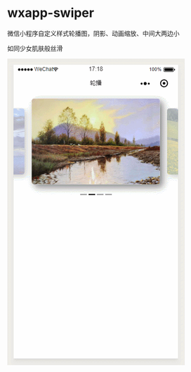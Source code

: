 # wxapp-swiper
微信小程序自定义样式轮播图，阴影、动画缩放、中间大两边小  

如同少女肌肤般丝滑  

![](https://raw.githubusercontent.com/rover95/image/master/gif/swiper2.gif)